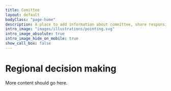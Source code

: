```yaml
---
title: Comittee
layout: default
bodyClass: "page-home"
description: A place to add information about committee, share responsive regional plan details, and how to contribute
intro_image: "images/illustrations/pointing.svg"
intro_image_absolute: true
intro_image_hide_on_mobile: true
show_call_box: false
---
```


# Regional decision making

More content should go here. 

